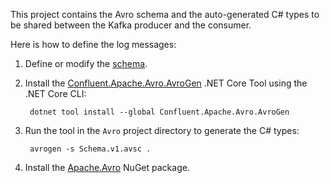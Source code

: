 ﻿This project contains the Avro schema and the auto-generated C# types to be shared between the Kafka producer and the consumer.

Here is how to define the log messages:

1. Define or modify the [schema](Schema.v1.avsc).
2. Install the [Confluent.Apache.Avro.AvroGen](https://www.nuget.org/packages/Confluent.Apache.Avro.AvroGen/) .NET Core Tool using the .NET Core CLI:

        dotnet tool install --global Confluent.Apache.Avro.AvroGen

3. Run the tool in the `Avro` project directory to generate the C# types:

        avrogen -s Schema.v1.avsc .

4. Install the [Apache.Avro](https://www.nuget.org/packages/Apache.Avro/) NuGet package.